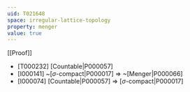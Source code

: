 ```yaml
---
uid: T021648
space: irregular-lattice-topology
property: menger
value: true
---
```

[[Proof]]

* [T000232] [Countable|P000057]
* [I000141] ~[$\sigma$-compact|P000017] => ~[Menger|P000066]
* [I000074] [Countable|P000057] => [$\sigma$-compact|P000017]

